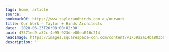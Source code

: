 ```yaml
---
tags: home, article
source:
bookmarkOf: https://www.taylorandhinds.com.au/ourwork
title: Our Work — Taylor + Hinds Architects
date: '2020-06-23T20:08:00+02:00'
uuid: 47571ed9-a32c-4e95-923d-e80ea616c214
headImage: https://images.squarespace-cdn.com/content/v1/59a2a14ba803bb46c7a36a4b/1586910617403-ZVBDBTFPOWS77RTXAMRM/Bozen%27s+Cottage+0.jpg
description: ''
---
```

